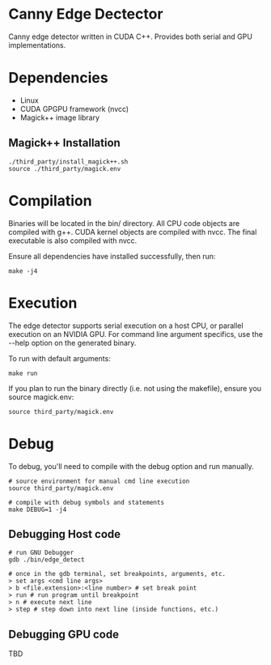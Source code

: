 # Canny Edge Dectector
Canny edge detector written in CUDA C++. Provides both serial and GPU implementations.

# Dependencies
- Linux
- CUDA GPGPU framework (nvcc)
- Magick++ image library

## Magick++ Installation
```
./third_party/install_magick++.sh
source ./third_party/magick.env
```

# Compilation
Binaries will be located in the bin/ directory. All CPU code objects are compiled with g++. CUDA kernel objects are compiled with nvcc. The final executable is also compiled with nvcc.

Ensure all dependencies have installed successfully, then run:
```
make -j4
```

# Execution
The edge detector supports serial execution on a host CPU, or parallel execution on an NVIDIA GPU.
For command line argument specifics, use the --help option on the generated binary.

To run with default arguments:
```
make run
```

If you plan to run the binary directly (i.e. not using the makefile), ensure you source magick.env:
```
source third_party/magick.env
```

# Debug
To debug, you'll need to compile with the debug option and run manually.
```
# source environment for manual cmd line execution
source third_party/magick.env

# compile with debug symbols and statements
make DEBUG=1 -j4
```

## Debugging Host code

```
# run GNU Debugger
gdb ./bin/edge_detect

# once in the gdb terminal, set breakpoints, arguments, etc.
> set args <cmd line args>
> b <file.extension>:<line number> # set break point
> run # run program until breakpoint
> n # execute next line
> step # step down into next line (inside functions, etc.)
```

## Debugging GPU code

TBD
